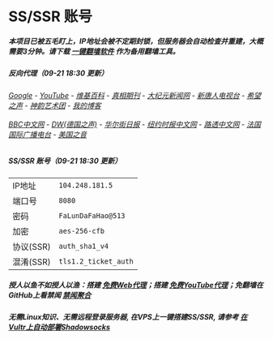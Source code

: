 # SS/SSR 账号 

##### 本项目已被五毛盯上，IP地址会被不定期封锁，但服务器会自动检查并重建，大概需要3分钟。请下载 [一键翻墙软件](https://github.com/gfw-breaker/nogfw/blob/master/README.md) 作为备用翻墙工具。

##### 反向代理（09-21 18:30 更新）
######  [Google](http://207.148.101.110:8888/search?q=425事件) - [YouTube](https://nogfw.the-youtube.win) - [维基百科](http://207.148.101.110:8100/wiki/喬高-麥塔斯調查報告) - [真相期刊](http://207.148.101.110:8300/display.aspx?category_id=3&zhuanti_id=2) - [大纪元新闻网](http://207.148.101.110:10080) - [新唐人电视台](http://207.148.101.110:8000) - [希望之声](http://207.148.101.110:8200) - [神韵艺术团](http://207.148.101.110:8000/xtr/gb/prog673.html) - [我的博客](http://207.148.101.110:10000/)<br/> <br/> [BBC中文网](http://207.148.101.110:9100/zhongwen) - [DW(德国之声)](http://207.148.101.110:9200/zh/在线报导/s-9058?&zhongwen=simp) - [华尔街日报](http://207.148.101.110:9300) - [纽约时报中文网](http://207.148.101.110:9400) - [路透中文网](http://207.148.101.110:9500/) - [法国国际广播电台](http://207.148.101.110:9600/) - [美国之音](http://207.148.101.110:9700/) 

##### SS/SSR 账号（09-21 18:30 更新）
|||
|-|-|
|IP地址|`104.248.181.5`|
|端口号|`8080` |
|密码|`FaLunDaFaHao@513`|  
|加密|`aes-256-cfb`|
|协议(SSR) |`auth_sha1_v4`|  
|混淆(SSR) |`tls1.2_ticket_auth`|  

##### 授人以鱼不如授人以渔：搭建 [免费Web代理](https://github.com/no-gfw/heroku-node-proxy#--end--)；搭建 [免费YouTube代理](https://github.com/gfw-breaker/you2php-heroku#--end--)；免翻墙在GitHub上看禁闻 [禁闻聚合](https://github.com/gfw-breaker/banned-news/blob/master/README.md)

##### 无需Linux知识、无需远程登录服务器, 在VPS上一键搭建SS/SSR, 请参考 [在Vultr上自动部署Shadowsocks](https://gfw-breaker.win/vultr%e9%83%a8%e7%bd%b2ss/) 
